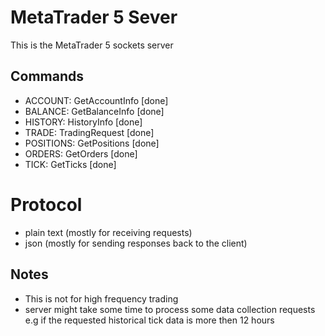 # MetaTrader 5 Sever

This is the MetaTrader 5 sockets server

## Commands

- ACCOUNT: GetAccountInfo [done]
- BALANCE: GetBalanceInfo [done]
- HISTORY: HistoryInfo [done]
- TRADE: TradingRequest [done]
- POSITIONS: GetPositions [done]
- ORDERS: GetOrders [done]
- TICK: GetTicks [done]

# Protocol

- plain text (mostly for receiving requests)
- json (mostly for sending responses back to the client)

## Notes

- This is not for high frequency trading
- server might take some time to process some data collection requests e.g if the requested historical tick data is more then 12 hours
